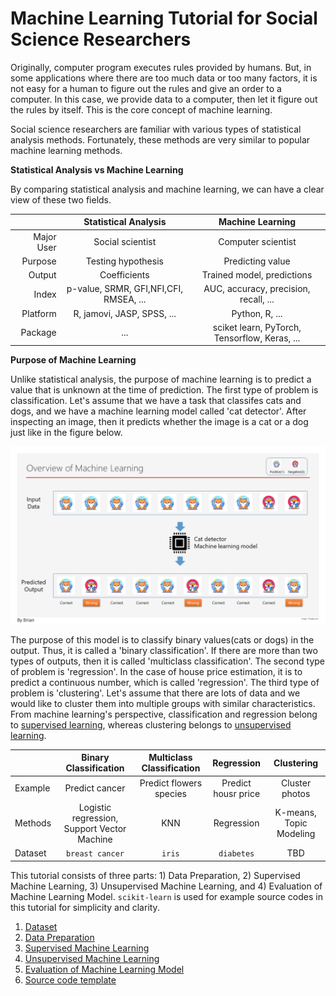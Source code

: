 # Machine Learning Tutorial for Social Science Researchers

Originally, computer program executes rules provided by humans. But, in some applications where there are too much data or too many factors, it is not easy for a human to figure out the rules and give an order to a computer. In this case, we provide data to a computer, then let it figure out the rules by itself. This is the core concept of machine learning.

Social science researchers are familiar with various types of statistical analysis methods. Fortunately, these methods are very similar to popular machine learning methods.

__Statistical Analysis vs Machine Learning__

By comparing statistical analysis and machine learning, we can have a clear view of these two fields.  

|         | Statistical Analysis | Machine Learning |
|--------:| :----------------: | :--------------: |
| Major User    | Social scientist | Computer scientist |
| Purpose | Testing hypothesis | Predicting value       |
| Output | Coefficients | Trained model, predictions |
| Index | p-value, SRMR, GFI,NFI,CFI, RMSEA, ... | AUC, accuracy, precision, recall, ... |
| Platform   | R, jamovi, JASP, SPSS, ... | Python, R, ... |
| Package | ... | sciket learn, PyTorch, Tensorflow, Keras, ... |

__Purpose of Machine Learning__

Unlike statistical analysis, the purpose of machine learning is to predict a value that is unknown at the time of prediction. The first type of problem is classification. Let's assume that we have a task that classifes cats and dogs, and we have a machine learning model called 'cat detector'. After inspecting an image, then it predicts whether the image is a cat or a dog just like in the figure below.

![overview](images/overview.png)

The purpose of this model is to classify binary values(cats or dogs) in the output. Thus, it is called a 'binary classification'. If there are more than two types of outputs, then it is called 'multiclass classification'. The second type of problem is 'regression'. In the case of house price estimation, it is to predict a continuous number, which is called 'regression'. The third type of problem is 'clustering'. Let's assume that there are lots of data and we would like to cluster them into multiple groups with similar characteristics. From machine learning's perspective, classification and regression belong to [supervised learning](Supervised.md), whereas clustering belongs to [unsupervised learning](Unsupervised.md).

|  | Binary Classification | Multiclass Classification | Regression |Clustering |
| --- | :---------------: | :-------------------: | :---: | :--------: |
| Example | Predict cancer | Predict flowers species | Predict housr price | Cluster photos |
| Methods | Logistic regression, Support Vector Machine | KNN | Regression | K-means, Topic Modeling |
| Dataset | `breast cancer` | `iris` | `diabetes` | TBD | 

This tutorial consists of three parts: 1) Data Preparation, 2) Supervised Machine Learning, 3) Unsupervised Machine Learning, and 4) Evaluation of Machine Learning Model. `scikit-learn` is used for example source codes in this tutorial for simplicity and clarity. 

1. [Dataset](Dataset.md)
2. [Data Preparation](Data_preparation.md)
3. [Supervised Machine Learning](Supervised.md)
4. [Unsupervised Machine Learning](Unsupervised.md)
5. [Evaluation of Machine Learning Model](Evaluation.md)
6. [Source code template](Source_code.md)